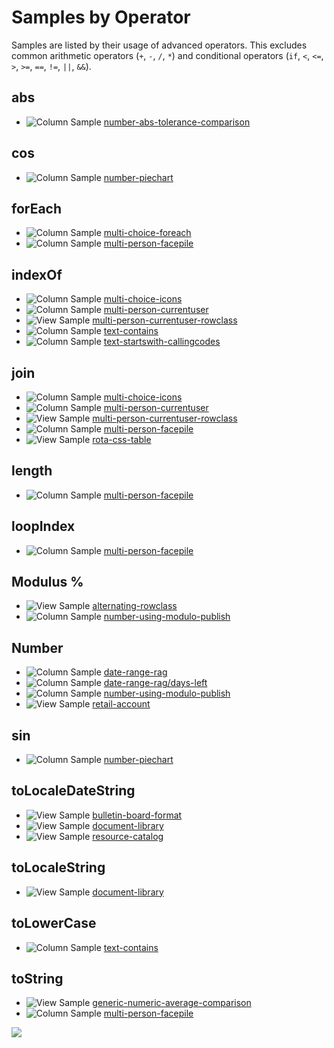 # Samples by Operator

Samples are listed by their usage of advanced operators. This excludes common arithmetic operators (`+`, `-`, `/`, `*`) and conditional operators (`if`, `<`, `<=`, `>`, `>=`, `==`, `!=`, `||`, `&&`).

## abs

- <img src="../../img/iconSampleColumn.png" title="Column Sample"/> [number-abs-tolerance-comparison](https://github.com/SharePoint/sp-dev-list-formatting/tree/master/column-samples/number-abs-tolerance-comparison)

## cos

- <img src="../../img/iconSampleColumn.png" title="Column Sample"/> [number-piechart](https://github.com/SharePoint/sp-dev-list-formatting/tree/master/column-samples/number-piechart)

## forEach

- <img src="../../img/iconSampleColumn.png" title="Column Sample"/> [multi-choice-foreach](https://github.com/SharePoint/sp-dev-list-formatting/tree/master/column-samples/multi-choice-foreach)
- <img src="../../img/iconSampleColumn.png" title="Column Sample"/> [multi-person-facepile](https://github.com/SharePoint/sp-dev-list-formatting/tree/master/column-samples/multi-person-facepile)

## indexOf

- <img src="../../img/iconSampleColumn.png" title="Column Sample"/> [multi-choice-icons](https://github.com/SharePoint/sp-dev-list-formatting/tree/master/column-samples/multi-choice-icons)
- <img src="../../img/iconSampleColumn.png" title="Column Sample"/> [multi-person-currentuser](https://github.com/SharePoint/sp-dev-list-formatting/tree/master/column-samples/multi-person-currentuser)
- <img src="../../img/iconSampleView.png" title="View Sample"/> [multi-person-currentuser-rowclass](https://github.com/SharePoint/sp-dev-list-formatting/tree/master/view-samples/multi-person-currentuser-rowclass)
- <img src="../../img/iconSampleColumn.png" title="Column Sample"/> [text-contains](https://github.com/SharePoint/sp-dev-list-formatting/tree/master/column-samples/text-contains)
- <img src="../../img/iconSampleColumn.png" title="Column Sample"/> [text-startswith-callingcodes](https://github.com/SharePoint/sp-dev-list-formatting/tree/master/column-samples/text-startswith-callingcodes)

## join

- <img src="../../img/iconSampleColumn.png" title="Column Sample"/> [multi-choice-icons](https://github.com/SharePoint/sp-dev-list-formatting/tree/master/column-samples/multi-choice-icons)
- <img src="../../img/iconSampleColumn.png" title="Column Sample"/> [multi-person-currentuser](https://github.com/SharePoint/sp-dev-list-formatting/tree/master/column-samples/multi-person-currentuser)
- <img src="../../img/iconSampleView.png" title="View Sample"/> [multi-person-currentuser-rowclass](https://github.com/SharePoint/sp-dev-list-formatting/tree/master/view-samples/multi-person-currentuser-rowclass)
- <img src="../../img/iconSampleColumn.png" title="Column Sample"/> [multi-person-facepile](https://github.com/SharePoint/sp-dev-list-formatting/tree/master/column-samples/multi-person-facepile)
- <img src="../../img/iconSampleView.png" title="View Sample"/> [rota-css-table](https://github.com/SharePoint/sp-dev-list-formatting/tree/master/view-samples/rota-css-table)

## length

- <img src="../../img/iconSampleColumn.png" title="Column Sample"/> [multi-person-facepile](https://github.com/SharePoint/sp-dev-list-formatting/tree/master/column-samples/multi-person-facepile)

## loopIndex

- <img src="../../img/iconSampleColumn.png" title="Column Sample"/> [multi-person-facepile](https://github.com/SharePoint/sp-dev-list-formatting/tree/master/column-samples/multi-person-facepile)

## Modulus %

- <img src="../../img/iconSampleView.png" title="View Sample"/> [alternating-rowclass](https://github.com/SharePoint/sp-dev-list-formatting/tree/master/view-samples/alternating-rowclass)
- <img src="../../img/iconSampleColumn.png" title="Column Sample"/> [number-using-modulo-publish](https://github.com/SharePoint/sp-dev-list-formatting/tree/master/column-samples/number-using-modulo-publish)

## Number

- <img src="../../img/iconSampleColumn.png" title="Column Sample"/> [date-range-rag](https://github.com/SharePoint/sp-dev-list-formatting/tree/master/column-samples/date-range-rag)
- <img src="../../img/iconSampleColumn.png" title="Column Sample"/> [date-range-rag/days-left](https://github.com/SharePoint/sp-dev-list-formatting/tree/master/column-samples/date-range-rag)
- <img src="../../img/iconSampleColumn.png" title="Column Sample"/> [number-using-modulo-publish](https://github.com/SharePoint/sp-dev-list-formatting/tree/master/column-samples/number-using-modulo-publish)
- <img src="../../img/iconSampleView.png" title="View Sample"/> [retail-account](https://github.com/SharePoint/sp-dev-list-formatting/tree/master/view-samples/retail-account)

## sin

- <img src="../../img/iconSampleColumn.png" title="Column Sample"/> [number-piechart](https://github.com/SharePoint/sp-dev-list-formatting/tree/master/column-samples/number-piechart)

## toLocaleDateString

- <img src="../../img/iconSampleView.png" title="View Sample"/> [bulletin-board-format](https://github.com/SharePoint/sp-dev-list-formatting/tree/master/view-samples/bulletin-board-format)
- <img src="../../img/iconSampleView.png" title="View Sample"/> [document-library](https://github.com/SharePoint/sp-dev-list-formatting/tree/master/view-samples/document-library)
- <img src="../../img/iconSampleView.png" title="View Sample"/> [resource-catalog](https://github.com/SharePoint/sp-dev-list-formatting/tree/master/view-samples/resource-catalog)

## toLocaleString

- <img src="../../img/iconSampleView.png" title="View Sample"/> [document-library](https://github.com/SharePoint/sp-dev-list-formatting/tree/master/view-samples/document-library)

## toLowerCase

- <img src="../../img/iconSampleColumn.png" title="Column Sample"/> [text-contains](https://github.com/SharePoint/sp-dev-list-formatting/tree/master/column-samples/text-contains)

## toString

- <img src="../../img/iconSampleView.png" title="View Sample"/> [generic-numeric-average-comparison](https://github.com/SharePoint/sp-dev-list-formatting/tree/master/view-samples/generic-numeric-average-comparison)
- <img src="../../img/iconSampleColumn.png" title="Column Sample"/> [multi-person-facepile](https://github.com/SharePoint/sp-dev-list-formatting/tree/master/column-samples/multi-person-facepile)

<img src="https://telemetry.sharepointpnp.com/sp-dev-list-formatting/docs/groupings/operator" />